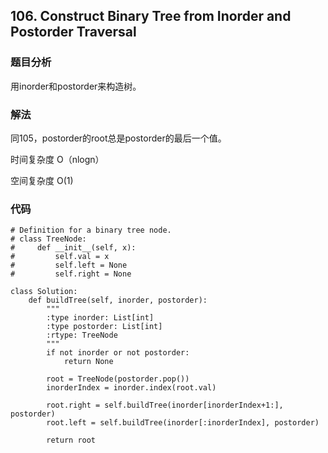 ## 106. Construct Binary Tree from Inorder and Postorder Traversal

### 题目分析
用inorder和postorder来构造树。

### 解法
同105，postorder的root总是postorder的最后一个值。

时间复杂度 O（nlogn）

空间复杂度 O(1)

### 代码
```
# Definition for a binary tree node.
# class TreeNode:
#     def __init__(self, x):
#         self.val = x
#         self.left = None
#         self.right = None

class Solution:
    def buildTree(self, inorder, postorder):
        """
        :type inorder: List[int]
        :type postorder: List[int]
        :rtype: TreeNode
        """
        if not inorder or not postorder:
            return None
        
        root = TreeNode(postorder.pop())
        inorderIndex = inorder.index(root.val)

        root.right = self.buildTree(inorder[inorderIndex+1:], postorder)
        root.left = self.buildTree(inorder[:inorderIndex], postorder)

        return root

```

